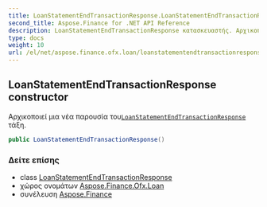 ```yaml
---
title: LoanStatementEndTransactionResponse.LoanStatementEndTransactionResponse
second_title: Aspose.Finance for .NET API Reference
description: LoanStatementEndTransactionResponse κατασκευαστής. Αρχικοποιεί μια νέα παρουσία τουLoanStatementEndTransactionResponse τάξη.
type: docs
weight: 10
url: /el/net/aspose.finance.ofx.loan/loanstatementendtransactionresponse/loanstatementendtransactionresponse/
---
```

## LoanStatementEndTransactionResponse constructor

Αρχικοποιεί μια νέα παρουσία του[`LoanStatementEndTransactionResponse`](../) τάξη.

```csharp
public LoanStatementEndTransactionResponse()
```

### Δείτε επίσης

* class [LoanStatementEndTransactionResponse](../)
* χώρος ονομάτων [Aspose.Finance.Ofx.Loan](../../loanstatementendtransactionresponse/)
* συνέλευση [Aspose.Finance](../../../)


